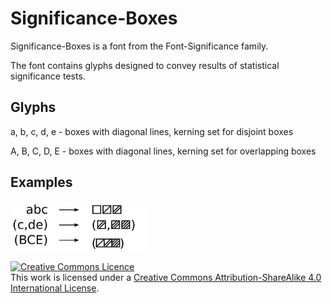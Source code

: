# Significance-Boxes

Significance-Boxes is a font from the Font-Significance family. 

The font contains glyphs designed to convey results of statistical significance tests.


## Glyphs

a, b, c, d, e - boxes with diagonal lines, kerning set for disjoint boxes

A, B, C, D, E - boxes with diagonal lines, kerning set for overlapping boxes


## Examples

<img src="https://raw.githubusercontent.com/tkonopka/Font-Significance/master/Significance-Boxes/Showcase-Boxes.png"  width="220"/>



<a rel="license" href="http://creativecommons.org/licenses/by-sa/4.0/"><img alt="Creative Commons Licence" style="border-width:0" src="https://i.creativecommons.org/l/by-sa/4.0/88x31.png" /></a><br />This work is licensed under a <a rel="license" href="http://creativecommons.org/licenses/by-sa/4.0/">Creative Commons Attribution-ShareAlike 4.0 International License</a>.
